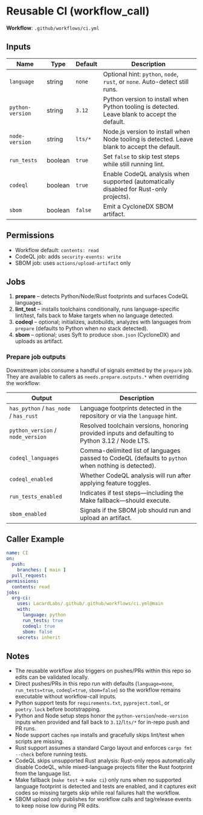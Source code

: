 # Reusable CI (workflow_call)

**Workflow**: `.github/workflows/ci.yml`

## Inputs

| Name | Type | Default | Description |
| ---- | ---- | ------- | ----------- |
| `language` | string | `none` | Optional hint: `python`, `node`, `rust`, or `none`. Auto-detect still runs. |
| `python-version` | string | `3.12` | Python version to install when Python tooling is detected. Leave blank to accept the default. |
| `node-version` | string | `lts/*` | Node.js version to install when Node tooling is detected. Leave blank to accept the default. |
| `run_tests` | boolean | `true` | Set `false` to skip test steps while still running lint. |
| `codeql` | boolean | `true` | Enable CodeQL analysis when supported (automatically disabled for Rust-only projects). |
| `sbom` | boolean | `false` | Emit a CycloneDX SBOM artifact. |

## Permissions

- Workflow default: `contents: read`
- CodeQL job: adds `security-events: write`
- SBOM job: uses `actions/upload-artifact` only

## Jobs

1. **prepare** – detects Python/Node/Rust footprints and surfaces CodeQL languages.
2. **lint_test** – installs toolchains conditionally, runs language-specific lint/test, falls back to Make targets when no language detected.
3. **codeql** – optional; initializes, autobuilds, analyzes with languages from `prepare` (defaults to Python when no stack detected).
4. **sbom** – optional; uses Syft to produce `sbom.json` (CycloneDX) and uploads as artifact.

### Prepare job outputs

Downstream jobs consume a handful of signals emitted by the `prepare` job. They are available to callers as `needs.prepare.outputs.*` when overriding the workflow:

| Output | Description |
| ------ | ----------- |
| `has_python` / `has_node` / `has_rust` | Language footprints detected in the repository or via the `language` hint. |
| `python_version` / `node_version` | Resolved toolchain versions, honoring provided inputs and defaulting to Python 3.12 / Node LTS. |
| `codeql_languages` | Comma-delimited list of languages passed to CodeQL (defaults to `python` when nothing is detected). |
| `codeql_enabled` | Whether CodeQL analysis will run after applying feature toggles. |
| `run_tests_enabled` | Indicates if test steps—including the Make fallback—should execute. |
| `sbom_enabled` | Signals if the SBOM job should run and upload an artifact. |

## Caller Example

```yaml
name: CI
on:
  push:
    branches: [ main ]
  pull_request:
permissions:
  contents: read
jobs:
  org-ci:
    uses: LacardLabs/.github/.github/workflows/ci.yml@main
    with:
      language: python
      run_tests: true
      codeql: true
      sbom: false
    secrets: inherit
```

## Notes

- The reusable workflow also triggers on pushes/PRs within this repo so edits can be validated locally.
- Direct pushes/PRs in this repo run with defaults (`language=none`, `run_tests=true`, `codeql=true`, `sbom=false`) so the workflow remains executable without workflow-call inputs.
- Python support tests for `requirements.txt`, `pyproject.toml`, or `poetry.lock` before bootstrapping.
- Python and Node setup steps honor the `python-version`/`node-version` inputs when provided and fall back to `3.12`/`lts/*` for in-repo push and PR runs.
- Node support caches `npm` installs and gracefully skips lint/test when scripts are missing.
- Rust support assumes a standard Cargo layout and enforces `cargo fmt --check` before running tests.
- CodeQL skips unsupported Rust analysis: Rust-only repos automatically disable CodeQL, while mixed-language projects filter the Rust footprint from the language list.
- Make fallback (`make test` → `make ci`) only runs when no supported language footprint is detected and tests are enabled, and it
  captures exit codes so missing targets skip while real failures halt the workflow.
- SBOM upload only publishes for workflow calls and tag/release events to keep noise low during PR edits.
